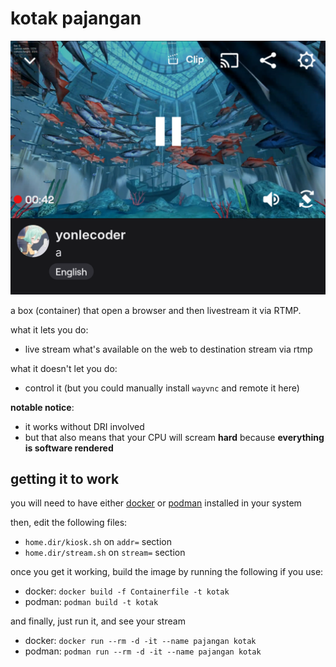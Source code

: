 # kotak pajangan

![Screenshot](./screenshot.png)

a box (container) that open a browser and then livestream it via RTMP.

what it lets you do:
- live stream what's available on the web to destination stream via rtmp

what it doesn't let you do:
- control it (but you could manually install `wayvnc` and remote it here)

**notable notice**:
- it works without DRI involved
- but that also means that your CPU will scream **hard** because **everything is software rendered**

## getting it to work

you will need to have either [docker](https://docker.com) or [podman](https://podman.io) installed in your system

then, edit the following files:
- `home.dir/kiosk.sh` on `addr=` section
- `home.dir/stream.sh` on `stream=` section

once you get it working, build the image by running the following if you use:
- docker: `docker build -f Containerfile -t kotak`
- podman: `podman build -t kotak`

and finally, just run it, and see your stream
- docker: `docker run --rm -d -it --name pajangan kotak`
- podman: `podman run --rm -d -it --name pajangan kotak`
